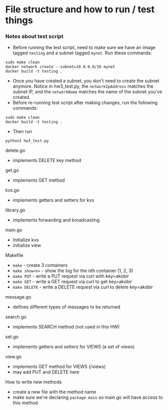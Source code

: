 # File structure and how to run / test things
### Notes about test script
- Before running the test script, need to make sure we have an image tagged `testing` and a subnet tagged `mynet`. Run these commands:
```
sudo make clean
docker network create --subnet=10.0.0.0/16 mynet
docker build -t testing .
```
- Once you have created a subnet, you don't need to create the subnet anymore. Notice in hw3_test.py, the `networkIpAddress` matches the subnet IP, and the `networkName` matches the name of the subnet you've created.
- Before re-running test script after making changes, run the following commands:
```
sudo make clean
docker build -t testing .
```
- Then run 
```
python3 hw3_test.py
```

delete.go
- implements DELETE key method

get.go 
- implements GET method

kvs.go 
- implements getters and setters for kvs

library.go
- implements forwarding and broadcasting 

main.go 
- Initialize kvs
- initialize view

Makefile 
- `make` - create 3 containers 
- `make show<n>` - show the log for the nth container (1, 2, 3)
- `make PUT` - write a PUT request via curl with key=akobir
- `make GET` - write a GET request via curl to get key=akobir
- `make DELETE` - write a DELETE request via curl to delete key=akobir

message.go
- defines different types of messages to be returned 

search.go 
- implements SEARCH method (not used in this HW)

set.go 
- implements getters and setters for VIEWS (a set of views)

view.go
- implements GET method for VIEWS (/views)
- may add PUT and DELETE here 

How to write new methods
- create a new file with the method name 
- make sure we're declaring `package main` so main.go will have access to this method






